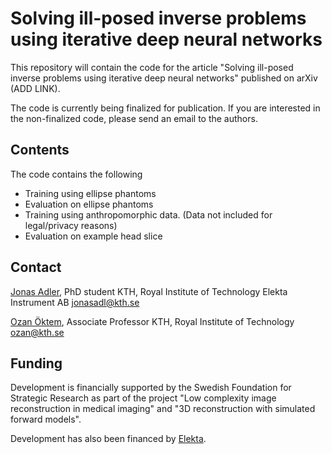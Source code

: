 Solving ill-posed inverse problems using iterative deep neural networks
=======================================================================

This repository will contain the code for the article "Solving ill-posed inverse problems using iterative deep neural networks" published on arXiv (ADD LINK).

The code is currently being finalized for publication. If you are interested in the non-finalized code, please send an email to the authors.

Contents
--------
The code contains the following

* Training using ellipse phantoms
* Evaluation on ellipse phantoms
* Training using anthropomorphic data. (Data not included for legal/privacy reasons)
* Evaluation on example head slice

Contact
-------
[Jonas Adler](https://www.kth.se/profile/jonasadl), PhD student
KTH, Royal Institute of Technology
Elekta Instrument AB
jonasadl@kth.se

[Ozan Öktem](https://www.kth.se/profile/ozan), Associate Professor
KTH, Royal Institute of Technology
ozan@kth.se

Funding
-------
Development is financially supported by the Swedish Foundation for Strategic Research as part of the project "Low complexity image reconstruction in medical imaging" and "3D reconstruction with simulated forward models".

Development has also been financed by [Elekta](https://www.elekta.com/).
